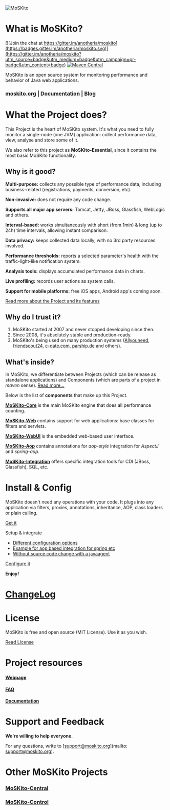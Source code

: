![MoSKito](https://www.moskito.org/static-int/img/logo.png "MoSKito Monitoring")

# What is MoSKito?

[![Join the chat at https://gitter.im/anotheria/moskito](https://badges.gitter.im/anotheria/moskito.svg)](https://gitter.im/anotheria/moskito?utm_source=badge&utm_medium=badge&utm_campaign=pr-badge&utm_content=badge)
[![Maven Central](https://maven-badges.herokuapp.com/maven-central/net.anotheria/moskito/badge.svg)](https://maven-badges.herokuapp.com/maven-central/net.anotheria/moskito)


MoSKito is an open source system for monitoring performance and behavior of Java web applications.

### [moskito.org](http://moskito.org) | [Documentation](https://confluence.opensource.anotheria.net/display/MSK/Home) | [Blog](http://blog.anotheria.net)

# What the Project does?
This Project is the heart of MoSKito system. It's what you need to fully monitor a single-node (one JVM) application: collect performance data, view, analyse and store some of it.

We also refer to this project as **MoSKito-Essential**, since it contains the most basic MoSKito functionality.

## Why is it good?

**Multi-purpose:** collects any possible type of performance data, including business-related (registrations, payments, conversion, etc). 

**Non-invasive:** does not require any code change.

**Supports all major app servers:** Tomcat, Jetty, JBoss, Glassfish, WebLogic and others.

**Interval-based:** works simultaneously with short (from 1min) & long (up to 24h) time intervals, allowing instant comparison.

**Data privacy:** keeps collected data locally, with no 3rd party resources involved.

**Performance thresholds:** reports a selected parameter's health  with the traffic-light-like notification system.

**Analysis tools:** displays accumulated performance data in charts.

**Live profiling:** records user actions as system calls.

**Support for mobile platforms:** free iOS apps, Android app's coming soon.

[Read more about the Project and its features](https://confluence.opensource.anotheria.net/display/MSK/MoSKito-Essential+Overview)

## Why do I trust it?

1. MoSKito started at 2007 and never stopped developing since then.
2. Since 2008, it's absolutely stable and production-ready. 
3. MoSKito's being used on many production systems ([Allyouneed](https://www.allyouneed.com), [friendscout24](http://www.friendscout24.de), [c-date.com](http://www.c-date.com), [parship.de](http://www.parship.de) and others).

## What's inside?

In MoSKito, we differentiate between Projects (which can be release as standalone applications) and Components (which are parts of a project in *maven* sense). [Read more...](http://blog.anotheria.net/?p=485&preview=true) 

Below is the list of **components** that make up this Project.

[**MoSKito-Core**](https://github.com/anotheria/moskito/tree/master/moskito-core) is the main MoSKito engine that does all performance counting.

[**MoSKito-Web**](https://github.com/anotheria/moskito/tree/master/moskito-web) contains support for web applications: base classes for filters and servlets.

[**MoSKito-WebUI**](https://github.com/anotheria/moskito/tree/master/moskito-webui) is the embedded  web-based user interface.

[**MoSKito-Aop**](https://github.com/anotheria/moskito/tree/master/moskito-aop) contains annotations for *aop-style* integration for *AspectJ* and *spring-aop*.

[**MoSKito-Integration**](https://github.com/anotheria/moskito/tree/master/moskito-integration) offers specific integration tools for CDI (JBoss, Glassfish), SQL, etc.

# Install & Config

MoSKito doesn't need any operations with your code. It plugs into any application via filters, proxies, annotations, inheritance, AOP, class loaders or plain calling.

[Get it](https://www.moskito.org/download.html)

Setup & integrate 
 * [Different configuration options](https://confluence.opensource.anotheria.net/display/MSK/Integration+Guide)
 * [Example for aop based integration for spring etc](http://blog.anotheria.net/msk/the-complete-moskito-integration-guide-step-1/)
 * [Without source code change with a javaagent](http://blog.anotheria.net/msk/monitoring-existing-application-using-moskito-javaagent/)

[Configure it](https://confluence.opensource.anotheria.net/display/MSK/Configuration+Guide)

**Enjoy!**


# [ChangeLog](https://confluence.opensource.anotheria.net/display/MSK/Change+Log)

# License

MoSKito is free and open source (MIT License). Use it as you wish.

[Read License](https://github.com/anotheria/moskito/blob/master/LICENSE)

# Project resources

#### [Webpage](http://www.moskito.org/)
#### [FAQ](https://confluence.opensource.anotheria.net/display/MSK/MoSKito+FAQ)
#### [Documentation](https://confluence.opensource.anotheria.net/display/MSK/MoSKito-Essential)

# Support and Feedback

**We're willing to help everyone.**

For any questions, write to [support@moskito.org](mailto: support@moskito.org).

# Other MoSKito Projects

### [MoSKito-Central](https://github.com/anotheria/moskito-central)

### [MoSKito-Control](https://github.com/anotheria/moskito-control)
